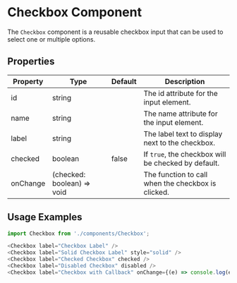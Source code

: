 # Checkbox Component

The `Checkbox` component is a reusable checkbox input that can be used to select one or multiple options.

## Properties

| Property | Type | Default | Description |
| --- | --- | --- | --- |
| id | string |  | The id attribute for the input element. |
| name | string |  | The name attribute for the input element. |
| label | string |  | The label text to display next to the checkbox. |
| checked | boolean | false | If `true`, the checkbox will be checked by default. |
| onChange | (checked: boolean) => void |  | The function to call when the checkbox is clicked. |

## Usage Examples

```javascript
import Checkbox from './components/Checkbox';

<Checkbox label="Checkbox Label" />
<Checkbox label="Solid Checkbox Label" style="solid" />
<Checkbox label="Checked Checkbox" checked />
<Checkbox label="Disabled Checkbox" disabled />
<Checkbox label="Checkbox with Callback" onChange={(e) => console.log(e.target.checked)} />
```